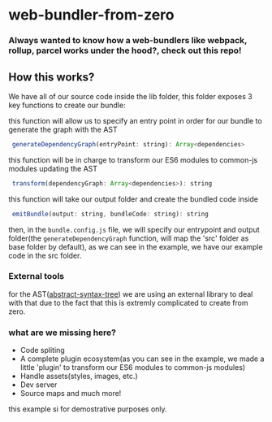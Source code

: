 # web-bundler-from-zero

### Always wanted to know how a web-bundlers like webpack, rollup, parcel works under the hood?, check out this repo!


## How this works?
We have all of our source code inside the lib folder, this folder exposes 3 key functions to create our bundle:


this function will allow us to specify an entry point in order for our bundle to generate the graph with the AST
```javascript
 generateDependencyGraph(entryPoint: string): Array<dependencies>
```



this function will be in charge to transform our ES6 modules to common-js modules updating the AST
```javascript
 transform(dependencyGraph: Array<dependencies>): string
```



this function will take our output folder and create the bundled code inside
```javascript
 emitBundle(output: string, bundleCode: string): string
```


then, in the ```bundle.config.js``` file, we will specify our entrypoint and output folder(the ```generateDependencyGraph``` function, will map the 'src' folder as base folder by default), as we can see in the example, we have our example code in the src folder.

### External tools
for the AST([abstract-syntax-tree](https://www.npmjs.com/package/abstract-syntax-tree)) we are using an external library to deal with that due to the fact that this is extremly complicated to create from zero.



### what are we missing here?
* Code spliting
* A complete plugin ecosystem(as you can see in the example, we made a little 'plugin' to transform our ES6 modules to common-js modules)
* Handle assets(styles, images, etc.)
* Dev server
* Source maps and much more!


this example si for demostrative purposes only.

